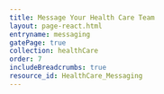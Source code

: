 ```yaml
---
title: Message Your Health Care Team
layout: page-react.html
entryname: messaging
gatePage: true
collection: healthCare
order: 7
includeBreadcrumbs: true
resource_id: HealthCare_Messaging
---
```

